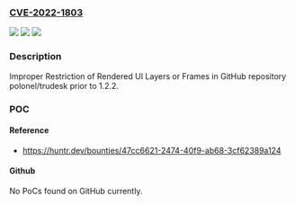 ### [CVE-2022-1803](https://cve.mitre.org/cgi-bin/cvename.cgi?name=CVE-2022-1803)
![](https://img.shields.io/static/v1?label=Product&message=polonel%2Ftrudesk&color=blue)
![](https://img.shields.io/static/v1?label=Version&message=n%2Fa&color=blue)
![](https://img.shields.io/static/v1?label=Vulnerability&message=CWE-1021%20Improper%20Restriction%20of%20Rendered%20UI%20Layers%20or%20Frames&color=brighgreen)

### Description

Improper Restriction of Rendered UI Layers or Frames in GitHub repository polonel/trudesk prior to 1.2.2.

### POC

#### Reference
- https://huntr.dev/bounties/47cc6621-2474-40f9-ab68-3cf62389a124

#### Github
No PoCs found on GitHub currently.

